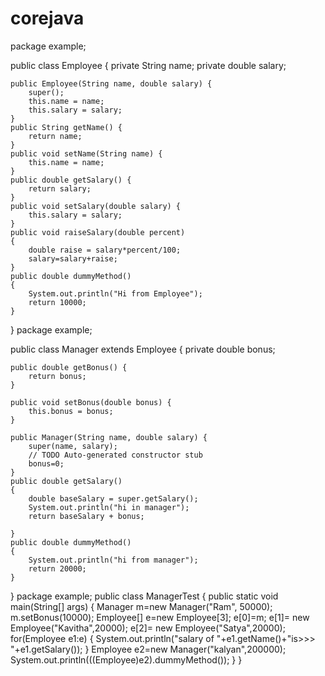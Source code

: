 # corejava
package example;

public class Employee {
	private String name;
	private double salary;
	
	public Employee(String name, double salary) {
		super();
		this.name = name;
		this.salary = salary;
	}
	public String getName() {
		return name;
	}
	public void setName(String name) {
		this.name = name;
	}
	public double getSalary() {
		return salary;
	}
	public void setSalary(double salary) {
		this.salary = salary;
	}
	public void raiseSalary(double percent)
	{
		double raise = salary*percent/100;
		salary=salary+raise;
	}
	public double dummyMethod()
	{
		System.out.println("Hi from Employee");
		return 10000;
	}
	
}
package example;

public class Manager extends Employee {
	private double bonus;

	public double getBonus() {
		return bonus;
	}

	public void setBonus(double bonus) {
		this.bonus = bonus;
	}

	public Manager(String name, double salary) {
		super(name, salary);
		// TODO Auto-generated constructor stub
		bonus=0;
	}
	public double getSalary()
	{
		double baseSalary = super.getSalary();
		System.out.println("hi in manager");
		return baseSalary + bonus;
		
	}
	public double dummyMethod()
	{
		System.out.println("hi from manager");
		return 20000;
	}
	
}
package example;
public class ManagerTest {
	public static void main(String[] args)
	{
		Manager m=new Manager("Ram", 50000);
		m.setBonus(10000);
		Employee[] e=new Employee[3];
		e[0]=m;
		e[1]= new Employee("Kavitha",20000);
		e[2]= new Employee("Satya",20000);
		for(Employee e1:e)
		{
			System.out.println("salary of "+e1.getName()+"is>>>  "+e1.getSalary());
		}
		Employee e2=new Manager("kalyan",200000);
		System.out.println(((Employee)e2).dummyMethod());
	}
}
